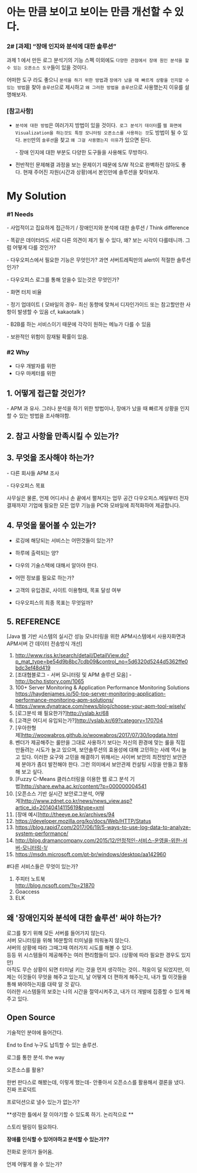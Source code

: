 # 아는 만큼 보이고 보이는 만큼 개선할 수 있다.

### 2# [과제] “장애 인지와 분석에 대한 솔루션”

과제 1 에서 만든 로그 분석기의 기능 스펙 이외에도
 `다양한 관점에서 장애 원인 분석을 할 수 있는 오픈소스 도구`들이 있을 것이다. 

어떠한 도구 라도 좋으니 `분석을 하기 위한 방법`과 `장애가 났을 때 빠르게 상황을 인지할 수 있는 방법`을 찾아 `솔루션`으로 제시하고 `왜 그러한 방법을 솔루션`으로 사용했는지 이유를 설명해보자.

### [참고사항]

- `분석에 대한 방법`은 여러가지 방법이 있을 것이다.` 로그 분석기 데이터`를 `웹 화면에 Visualization을 하는것도 특정 모니터링 오픈소스를 사용하는 것`도 방법이 될 수 있다. `본인`만의 `솔루션`을 찾고 `왜 그걸 사용했는지 이유`가 있으면 된다.

  \- 장애 인지에 대한 부분도 다양한 도구들을 사용해도 무방하다.

- 전반적인 문제해결 과정을 보는 문제이기 때문에 S/W 적으로 완벽하진 않아도 좋다. 현재 주어진 자원(시간과 상황)에서 본인만에 솔루션을 찾아보자.


# My Solution

### #1 Needs

\- 사업적이고 집요하게 접근하기 / 장애인지와 분석에 대한 솔루션 / Think difference

\- 똑같은 데이터라도 서로 다른 의견이 제기 될 수 있다, 왜? 보는 시각이 다를테니까. 그럼 어떻게 다를 것인가?

\- 다우오피스에서 필요한 기능은 무엇인가? 과연 서버트레픽만의 alert이 적절한 솔루션인가?

\- 다우오피스 로그를 통해 얻을수 있는것은 무엇인가?

\- 화면 터치 비율

\- 정기 업데이트 ( 모바일의 경우- 최신 동향에 맞쳐서 디자인가이드 또는 참고할만한 사항이 발생할 수 있음 cf, kakaotalk )

\- B2B를 하는 서비스이기 때문에 각각이 원하는 메뉴가 다를 수 있음

\- 보완적인 위험이 잠재될 확률이 있음.

### #2 Why

- 다우 개발자를 위한
- 다우 마케터를 위한

## 1. 어떻게 접근할 것인가?

\- APM 과 유사. 그러나 분석을 하기 위한 방법이나, 장애가 났을 때 빠르게 상황을 인지할 수 있는 방법을 조사해야함. 

## 2. 참고 사항을 만족시킬 수 있는가?

## 3. 무엇을 조사해야 하는가?

\- 다른 회사들 APM 조사

\- 다우오피스 목표

사무실은 물론,  언제 어디서나 손 끝에서 펼쳐지는 업무 공간 다우오피스.메일부터 전자결재까지! 기업에 필요한 모든 업무 기능을 PC와 모바일에 최적화하여 제공합니다.



## 4. 무엇을 물어볼 수 있는가?

- 로깅에 해당되는 서비스는 어떤것들이 있는가? 

- 하루에 출력되는 양?

- 다우의 기술스택에 대해서 알아야 한다.

- 어떤 정보를 필요로 하는가? 

- 고객의 유입경로, 사이트 이용형태, 목표 달성 여부

- 다우오피스의 최종 목표는 무엇일까?


## 5. REFERENCE

[Java 웹 기반 시스템의 실시간 성능 모니터링을 위한 APM시스템에서 사용자화면과 APM서버 간 데이터 전송방식 개선]

1. http://www.riss.kr/search/detail/DetailView.do?p_mat_type=be54d9b8bc7cdb09&control_no=5d6320d5244d5362ffe0bdc3ef48d419
2. [조대협블로그 - 서버 모니터링 및 APM 솔루션 모음] - http://bcho.tistory.com/1065
3. 100+ Server Monitoring & Application Performance Monitoring Solutions  
   https://haydenjames.io/50-top-server-monitoring-application-performance-monitoring-apm-solutions/
4. https://www.dynatrace.com/news/blog/choose-your-apm-tool-wisely/
5. [로그분석 왜 필요한가?]http://yslab.kr/68
6. [고객은 어디서 유입되는가?]http://yslab.kr/69?category=170704
7. [우아한형제]http://woowabros.github.io/woowabros/2017/07/30/logdata.html
8. 벤더가 제공해주는 룰만을 그대로 사용하기 보다는 자신의 환경에 맞는 룰을 직접 만들려는 시도가 늘고 있으며, 보안솔루션의 효용성에 대해 고민하는 사례 역시 늘고 있다. 이러한 요구와 고민을 해결하기 위해서는 사이버 보안의 최전방인 보안관제 분야가 좀더 발전해야 한다. 그런 의미에서 보안관제 컨설팅 시장을 만들고 활동해 보고 싶다.
9. [Fuzzy C-Means 클러스터링을 이용한 웹 로그 분석 기법]http://share.ewha.ac.kr/content/?p=000000004541
10. [오픈소스 기반 실시간 보안로그분석, 어떻게]http://www.zdnet.co.kr/news/news_view.asp?artice_id=20140414115619&type=xml
11. [장애 예시]http://theeye.pe.kr/archives/94
12. https://developer.mozilla.org/ko/docs/Web/HTTP/Status
13. https://blog.rapid7.com/2017/06/19/5-ways-to-use-log-data-to-analyze-system-performance/
14. http://blog.dramancompany.com/2015/12/안정적인-서비스-운영을-위한-서버-모니터링-1/
15. https://msdn.microsoft.com/pt-br/windows/desktop/aa142960

#다른 서비스들은 무엇이 있는가?

1. 주피터 노트북  
   http://blog.ncsoft.com/?p=21870
2. Goaccess  
3. ELK

## 왜 '장애인지와 분석에 대한 솔루션' 써야 하는가?

로그를 찾기 위해 모든 서버를 들어가지 않는다.  
서버 모니터링을 위해 16분할의 터미널을 띄워놓지 않는다.  
서버의 상황에 따라 그때그때 여러가지 시도를 해볼 수 있다.  
등등 위 시스템들이 제공해주는 여러 편리함들이 있다. (상황에 따라 필요한 경우도 있지만)  
아직도 무슨 상황이 되면 터미널 키는 것을 먼저 생각하는 것이.. 적응이 덜 되었지만, 이제는 이것들이 무엇을 해주고 있는지, 날 어떻게 더 편하게 해주는지, 내가 뭘 이것들을 통해 봐야하는지를 대략 알 것 같다.  
이러한 시스템들의 보호는 나의 시간을 절약시켜주고, 내가 더 개발에 집중할 수 있게 해주고 있다.  

## Open Source

기술적인 분야에 들어간다.

End to End 누구도 납득할 수 있는 솔루션.

로그를 통한 분석. the way

오픈소스를 활용?

한번 판다스로 해봤는데, 이렇게 했는데- 안좋아서 오픈소스를 활용해서 결론을 냈다. 진짜 프로덕트

프로덕션으로 낼수 있는가 없는가?

**생각한 틀에서 잘 이야기할 수 있도록 하기. 논리적으로 **

스토리 텔링이 필요하다.

**장애를 인식할 수 있어야하고 분석할 수 있는가??**

전화로 문의가 들어옴.

언제 어떻게 쓸 수 있는가?